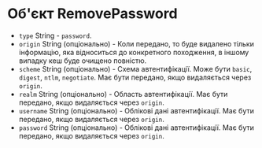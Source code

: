 # Об'єкт RemovePassword

* `type` String - `password`.
* `origin` String (опціонально) - Коли передано, то буде видалено тільки інформацію, яка відноситься до конкретного походження, в іншому випадку кеш буде очищено повністю.
* `scheme` String (опціонально) - Схема автентифікації. Може бути `basic`, `digest`, `ntlm`, `negotiate`. Має бути передано, якщо видаляється через `origin`.
* `realm` String (опціонально) - Область автентифікації. Має бути передано, якщо видаляється через `origin`.
* `username` String (опціонально) - Облікові дані автентифікації. Має бути передано, якщо видаляється через `origin`.
* `password` String (опціонально) - Облікові дані автентифікації. Має бути передано, якщо видаляється через `origin`.